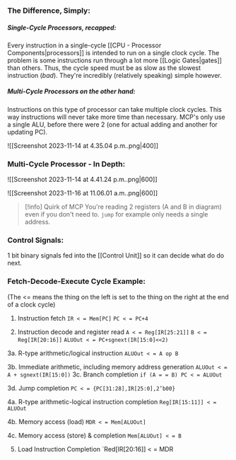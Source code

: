 ### The Difference, Simply:
##### Single-Cycle Processors, recapped:
Every instruction in a single-cycle [[CPU - Processor Components|processors]] is intended to run on a single clock cycle. The problem is some instructions run through a lot more [[Logic Gates|gates]] than others. Thus, the cycle speed must be as slow as the slowest instruction (*bad*). They're incredibly (relatively speaking) simple however. 

##### Multi-Cycle Processors on the other hand:
Instructions on this type of processor can take multiple clock cycles.  This way instructions will never take more time than necessary. MCP's only use a single ALU, before there were 2 (one for actual adding and another for updating PC). 

 ![[Screenshot 2023-11-14 at 4.35.04 p.m..png|400]]

### Multi-Cycle Processor - In Depth:
![[Screenshot 2023-11-14 at 4.41.24 p.m..png|600]]

![[Screenshot 2023-11-16 at 11.06.01 a.m..png|600]]

> [!info] Quirk of MCP
> You're reading 2 registers (A and B in diagram) even if you don't need to. `jump` for example only needs a single address. 

### Control Signals:
1 bit binary signals fed into the [[Control Unit]] so it can decide what do do next. 

### Fetch-Decode-Execute Cycle Example:
(The <= means the thing on the left is set to the thing on the right at the end of a clock cycle)
1. Instruction fetch
   `IR < = Mem[PC]`
   `PC < = PC+4`

2. Instruction decode and register read
   `A < = Reg[IR[25:21]]`
   `B < = Reg[IR[20:16]]`
   `ALUOut < = PC+sgnext(IR[15:0]<<2)`

3a. R-type arithmetic/logical instruction
   `ALUOut < = A op B`

3b. Immediate arithmetic, including memory address generation
   `ALUOut < = A + sgnext(IR[15:0])`
3c. Branch completion
   `if (A = = B) PC < = ALUOut`

3d. Jump completion
   `PC < = {PC[31:28],IR[25:0],2’b00}` 

4a. R-type arithmetic-logical instruction completion
`Reg[IR[15:11]] < = ALUOut`

4b. Memory access (load)
`MDR < = Mem[ALUOut]`

4c. Memory access (store) & completion
`Mem[ALUOut] < = B`

5. Load Instruction Completion
`Red[IR[20:16]] < = MDR
